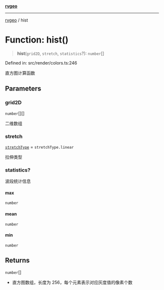 [**rvgeo**](../README.md)

***

[rvgeo](../globals.md) / hist

# Function: hist()

> **hist**(`grid2D`, `stretch`, `statistics`?): `number`[]

Defined in: src/render/colors.ts:246

直方图计算函数

## Parameters

### grid2D

`number`[][]

二维数组

### stretch

[`stretchType`](../enumerations/stretchType.md) = `stretchType.linear`

拉伸类型

### statistics?

波段统计信息

#### max

`number`

#### mean

`number`

#### min

`number`

## Returns

`number`[]

- 直方图数组，长度为 256，每个元素表示对应灰度值的像素个数
